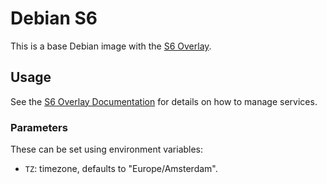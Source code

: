 # Debian S6

This is a base Debian image with the [S6 Overlay](https://github.com/just-containers/s6-overlay).

## Usage

See the [S6 Overlay Documentation](https://github.com/just-containers/s6-overlay) for details on how to manage services.

### Parameters

These can be set using environment variables:

* ``TZ``: timezone, defaults to "Europe/Amsterdam".

